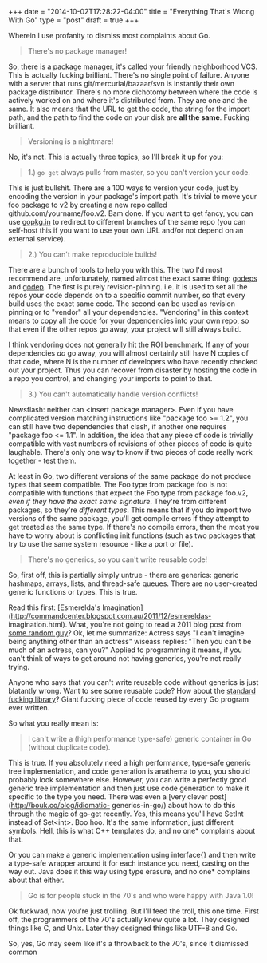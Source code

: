 +++
date = "2014-10-02T17:28:22-04:00"
title = "Everything That's Wrong With Go"
type = "post"
draft = true
+++

Wherein I use profanity to dismiss most complaints about Go.

> There's no package manager!

So, there is a package manager, it's called your friendly neighborhood VCS.
This is actually fucking brilliant.  There's no single point of failure.  Anyone
with a server that runs git/mercurial/bazaar/svn is instantly their own package
distributor.  There's no more dichotomy between where the code is actively
worked on and where it's distributed from.  They are one and the same.  It also
means that the URL to get the code, the string for the import path, and the path
to find the code on your disk are __all the same__.  Fucking brilliant.

> Versioning is a nightmare!

No, it's not.  This is actually three topics, so I'll break it up for you:

> 1.) `go get` always pulls from master, so you can't version your code.

This is just bullshit.  There are a 100 ways to version your code, just by
encoding the version in your package's import path.  It's trivial to move your
foo package to v2 by creating a new repo called github.com/yourname/foo.v2.  Bam
done.  If you want to get fancy, you can use [gopkg.in](http://gopkg.in) to redirect to
different branches of the same repo (you can self-host this if you want to use
your own URL and/or not depend on an external service).

> 2.) You can't make reproducible builds!

There are a bunch of tools to help you with this.  The two I'd most recommend
are, unfortunately, named almost the exact same thing:
[godeps](https://launchpad.net/godeps) and [godep](https://github.com/).  The
first is purely revision-pinning.  i.e. it is used to set all the repos your
code depends on to a specific commit number, so that every build uses the exact
same code.  The second can be used as revision pinning or to "vendor" all your
dependencies.  "Vendoring" in this context means to copy all the code for your
dependencies into your own repo, so that even if the other repos go away, your
project will still always build.

I think vendoring does not generally hit the ROI benchmark.  If any of your
dependencies *do* go away, you will almost certainly still have N copies of that
code, where N is the number of developers who have recently checked out your
project.  Thus you can recover from disaster by hosting the code in a repo you
control, and changing your imports to point to that.

> 3.) You can't automatically handle version conflicts!

Newsflash: neither can &lt;insert package manager&gt;.  Even if you have
complicated version matching instructions like "package foo >= 1.2", you can
still have two dependencies that clash, if another one requires "package foo <=
1.1".  In addition, the idea that any piece of code is trivially compatible with
vast numbers of revisions of other pieces of code is quite laughable.  There's
only one way to know if two pieces of code really work together - test them.

At least in Go, two different versions of the same package do not produce types
that seem compatible.  The Foo type from package foo is not compatible with
functions that expect the Foo type from package foo.v2, *even if they have the
exact same signature*.  They're from different packages, so they're *different
types*.  This means that if you do import two versions of the same package,
you'll get compile errors if they attempt to get treated as the same type.  If
there's no compile errors, then the most you have to worry about is conflicting
init functions (such as two packages that try to use the same system resource -
like a port or file).

> There's no generics, so you can't write reusable code!

So, first off, this is partially simply untrue - there are generics: generic
hashmaps, arrays, lists, and thread-safe queues.  There are no user-created
generic functions or types.  This is true.

Read this first: [Esmerelda's
Imagination](http://commandcenter.blogspot.com.au/2011/12/esmereldas-
imagination.html).  What, you're not going to read a 2011 blog post from [some
random guy](http://en.wikipedia.org/wiki/Rob_Pike)?  Ok, let me summarize:
Actress says "I can't imagine being anything other than an actress" wiseass
replies: "Then you can't be much of an actress, can you?"  Applied to
programming it means, if you can't think of ways to get around not having
generics, you're not really trying.

Anyone who says that you can't write reusable code without generics is just
blatantly wrong.  Want to see some reusable code?  How about the [standard
fucking library](http://golang.org/pkg/)?  Giant fucking piece of code reused by
every Go program ever written.

So what you really mean is:

> I can't write a (high performance type-safe) generic container in Go (without duplicate code).

This is true.  If you absolutely need a high performance, type-safe generic tree
implementation, and code generation is anathema to you, you should probably look
somewhere else.  However, you can write a perfectly good generic tree
implementation and then just use code generation to make it specific to the type
you need.  There was even a [very clever post](http://bouk.co/blog/idiomatic-
generics-in-go/) about how to do this through the magic of go-get recently. Yes,
this means you'll have SetInt instead of Set&lt;int&gt;.  Boo hoo. It's the same
information, just different symbols.  Hell, this is what C++ templates do, and
no one* complains about that.

Or you can make a generic implementation using interface{} and then write a
type-safe wrapper around it for each instance you need, casting on the way out.
Java does it this way using type erasure, and no one* complains about that
either.

> Go is for people stuck in the 70's and who were happy with Java 1.0!

Ok fuckwad, now you're just trolling.  But I'll feed the troll, this one time.
First off, the programmers of the 70's actually knew quite a lot.  They designed
things like C, and Unix.  Later they designed things like UTF-8 and Go.

So, yes, Go may seem like it's a throwback to the 70's, since it dismissed common 
